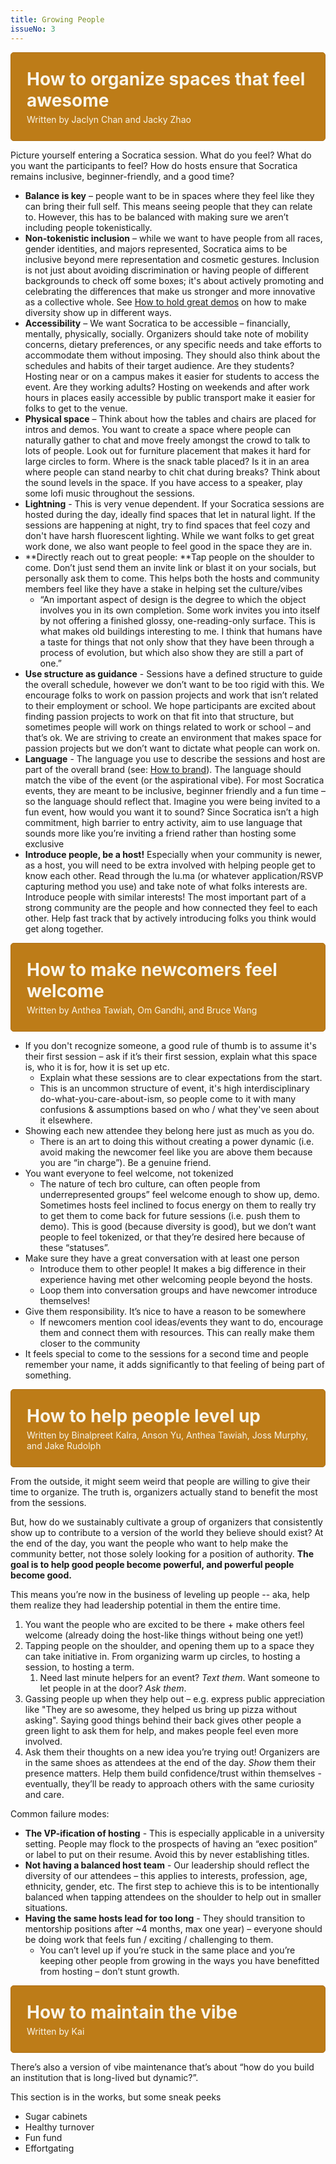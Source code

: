 ```yaml
---
title: Growing People
issueNo: 3
---
```

<div style="border-radius: 5px; padding: 25px; border: 1px solid #AD7018; background: #BD7C18;">
<h1 style="color: #F9F5E9; padding: 0px; margin:0;">How to organize spaces that feel awesome</h1>
<p style="color: #F9F5E9; padding: 0; padding-top: 5px;margin:0;">Written by Jaclyn Chan and Jacky Zhao</p>
</div>

Picture yourself entering a Socratica session. What do you feel? What do you want the participants to feel? How do hosts ensure that Socratica remains inclusive, beginner-friendly, and a good time?



* **Balance is key** – people want to be in spaces where they feel like they can bring their full self. This means seeing people that they can relate to. However, this has to be balanced with making sure we aren’t including people tokenistically. 
* **Non-tokenistic inclusion** – while we want to have people from all races, gender identities, and majors represented, Socratica aims to be inclusive beyond mere representation and cosmetic gestures. Inclusion is not just about avoiding discrimination or having people of different backgrounds to check off some boxes; it's about actively promoting and celebrating the differences that make us stronger and more innovative as a collective whole. See [How to hold great demos](https://docs.google.com/document/d/1Y5MI7To7BwEb_apKPeyEUNzekiGc0YvXI4QXgs9nN7Y/edit#heading=h.v9bmkbgjsetl) on how to make diversity show up in different ways.
* **Accessibility** – We want Socratica to be accessible – financially, mentally, physically, socially. Organizers should take note of mobility concerns, dietary preferences, or any specific needs and take efforts to accommodate them without imposing. They should also think about the schedules and habits of their target audience. Are they students? Hosting near or on a campus makes it easier for students to access the event. Are they working adults? Hosting on weekends and after work hours in places easily accessible by public transport make it easier for folks to get to the venue.
* **Physical space** – Think about how the tables and chairs are placed for intros and demos. You want to create a space where people can naturally gather to chat and move freely amongst the crowd to talk to lots of people. Look out for furniture placement that makes it hard for large circles to form. Where is the snack table placed? Is it in an area where people can stand nearby to chit chat during breaks? Think about the sound levels in the space. If you have access to a speaker, play some lofi music throughout the sessions. 
* **Lightning** - This is very venue dependent. If your Socratica sessions are hosted during the day, ideally find spaces that let in natural light. If the sessions are happening at night, try to find spaces that feel cozy and don't have harsh fluorescent lighting. While we want folks to get great work done, we also want people to feel good in the space they are in.
* **Directly reach out to great people: **Tap people on the shoulder to come. Don’t just send them an invite link or blast it on your socials, but personally ask them to come. This helps both the hosts and community members feel like they have a stake in helping set the culture/vibes
    * “An important aspect of design is the degree to which the object involves you in its own completion. Some work invites you into itself by not offering a finished glossy, one-reading-only surface. This is what makes old buildings interesting to me. I think that humans have a taste for things that not only show that they have been through a process of evolution, but which also show they are still a part of one.”
* **Use structure as guidance** - Sessions have a defined structure to guide the overall schedule, however we don’t want to be too rigid with this. We encourage folks to work on passion projects and work that isn’t related to their employment or school. We hope participants are excited about finding passion projects to work on that fit into that structure, but sometimes people will work on things related to work or school – and that’s ok. We are striving to create an environment that makes space for passion projects but we don’t want to dictate what people can work on.
* **Language** - The language you use to describe the sessions and host are part of the overall brand (see: [How to brand](https://docs.google.com/document/d/1Y5MI7To7BwEb_apKPeyEUNzekiGc0YvXI4QXgs9nN7Y/edit#heading=h.uu6tad8f3tut)). The language should match the vibe of the event (or the aspirational vibe). For most Socratica events, they are meant to be inclusive, beginner friendly and a fun time – so the language should reflect that. Imagine you were being invited to a fun event, how would you want it to sound? Since Socratica isn’t a high commitment, high barrier to entry activity, aim to use language that sounds more like you’re inviting a friend rather than hosting some exclusive 
* **Introduce people, be a host!** Especially when your community is newer, as a host, you will need to be extra involved with helping people get to know each other. Read through the lu.ma (or whatever application/RSVP capturing method you use) and take note of what folks interests are. Introduce people with similar interests! The most important part of a strong community are the people and how connected they feel to each other. Help fast track that by actively introducing folks you think would get along together. 

<div style="border-radius: 5px; padding: 25px; border: 1px solid #AD7018; background: #BD7C18;">
<h1 style="color: #F9F5E9; padding: 0px; margin:0;">How to make newcomers feel welcome</h1>
<p style="color: #F9F5E9; padding: 0; padding-top: 5px;margin:0;">Written by Anthea Tawiah, Om Gandhi, and Bruce Wang</p>
</div>

* If you don't recognize someone, a good rule of thumb is to assume it's their first session – ask if it’s their first session, explain what this space is, who it is for, how it is set up etc.
    * Explain what these sessions are to clear expectations from the start.
    * This is an uncommon structure of event, it's high interdisciplinary do-what-you-care-about-ism, so people come to it with many confusions & assumptions based on who / what they've seen about it elsewhere.
* Showing each new attendee they belong here just as much as you do.
    * There is an art to doing this without creating a power dynamic (i.e. avoid making the newcomer feel like you are above them because you are “in charge”). Be a genuine friend. 
* You want everyone to feel welcome, not tokenized
    * The nature of tech bro culture, can often people from underrepresented groups” feel welcome enough to show up, demo. Sometimes hosts feel inclined to focus energy on them to really try to get them to come back for future sessions (i.e. push them to demo). This is good (because diversity is good), but we don’t want people to feel tokenized, or that they’re desired here because of these “statuses”. 
* Make sure they have a great conversation with at least one person
    * Introduce them to other people! It makes a big difference in their experience having met other welcoming people beyond the hosts.
    * Loop them into conversation groups and have newcomer introduce themselves!
* Give them responsibility. It’s nice to have a reason to be somewhere
    * If newcomers mention cool ideas/events they want to do, encourage them and connect them with resources. This can really make them closer to the community
* It feels special to come to the sessions for a second time and people remember your name, it adds significantly to that feeling of being part of something.


<div style="border-radius: 5px; padding: 25px; border: 1px solid #AD7018; background: #BD7C18;">
<h1 style="color: #F9F5E9; padding: 0px; margin:0;">How to help people level up</h1>
<p style="color: #F9F5E9; padding: 0; padding-top: 5px;margin:0;">Written by Binalpreet Kalra, Anson Yu, Anthea Tawiah, Joss Murphy, and Jake Rudolph</p>
</div>


From the outside, it might seem weird that people are willing to give their time to organize. The truth is, organizers actually stand to benefit the most from the sessions. 

But, how do we sustainably cultivate a group of organizers that consistently show up to contribute to a version of the world they believe should exist? At the end of the day, you want the people who want to help make the community better, not those solely looking for a position of authority. **The goal is to help good people become powerful, and powerful people become good.**

This means you’re now in the business of leveling up people -- aka, help them realize they had leadership potential in them the entire time.


1. You want the people who are excited to be there + make others feel welcome (already doing the host-like things without being one yet!)
2. Tapping people on the shoulder, and opening them up to a space they can take initiative in. From organizing warm up circles, to hosting a session, to hosting a term. 
    1. Need last minute helpers for an event? _Text them_. Want someone to let people in at the door? _Ask them_.
3. Gassing people up when they help out – e.g. express public appreciation like "They are so awesome, they  helped us bring up pizza without asking". Saying good things behind their back gives other people a green light to ask them for help, and makes people feel even more involved.
4. Ask them their thoughts on a new idea you’re trying out! Organizers are in the same shoes as attendees at the end of the day. _Show_ them their presence matters. Help them build confidence/trust within themselves - eventually, they’ll be ready to approach others with the same curiosity and care.

Common failure modes:


* **The VP-ification of hosting** - This is especially applicable in a university setting. People may flock to the prospects of having an “exec position” or label to put on their resume. Avoid this by never establishing titles.
* **Not having a balanced host team** - Our leadership should reflect the diversity of our attendees – this applies to interests, profession, age, ethnicity, gender, etc. The first step to achieve this is to be intentionally balanced when tapping attendees on the shoulder to help out in smaller situations. 
* **Having the same hosts lead for too long** - They should transition to mentorship positions after ~4 months, max one year) – everyone should be doing work that feels fun / exciting / challenging to them. 
    * You can’t level up if you’re stuck in the same place and you’re keeping other people from growing in the ways you have benefitted from hosting – don’t stunt growth.


<div style="border-radius: 5px; padding: 25px; border: 1px solid #AD7018; background: #BD7C18;">
<h1 style="color: #F9F5E9; padding: 0px; margin:0;">How to maintain the vibe</h1>
<p style="color: #F9F5E9; padding: 0; padding-top: 5px;margin:0;">Written by Kai</p>
</div>

There’s also a version of vibe maintenance that’s about “how do you build an institution that is long-lived but dynamic?”.

This section is in the works, but some sneak peeks

- Sugar cabinets
- Healthy turnover
- Fun fund
- Effortgating